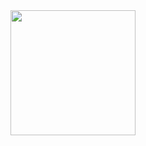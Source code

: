 <img src="https://github.com/duckling747/ot-harjoitustyo/blob/master/dokumentointi/images/i1.jpeg" width="200">
